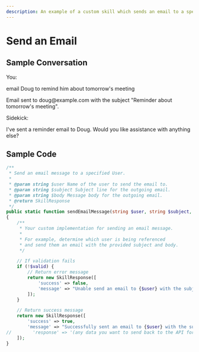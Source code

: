 ```yaml
---
description: An example of a custom skill which sends an email to a specified user.
---
```


# Send an Email

## Sample Conversation

<div class="chat-window">
    <div class="chat-message user-message">
        <div class="sender-column">You:</div>
        <div class="content-column"><p>email Doug to remind him about tomorrow's meeting</p></div>
    </div>
    <div class="chat-message tool-message">
        <div class="sender-column"></div>
        <div class="content-column"><p>Email sent to doug@example.com with the subject "Reminder about tomorrow's meeting".</p></div>
    </div>
    <div class="chat-message assistant-message">
        <div class="sender-column">Sidekick:</div>
        <div class="content-column"><p>I've sent a reminder email to Doug. Would you like assistance with anything else?</p></div>
    </div>
</div>

## Sample Code

```php
/**
 * Send an email message to a specified User.
 *
 * @param string $user Name of the user to send the email to.
 * @param string $subject Subject line for the outgoing email.
 * @param string $body Message body for the outgoing email.
 * @return SkillResponse
 */
public static function sendEmailMessage(string $user, string $subject, string $body): SkillResponse
{
    /**
     * Your custom implementation for sending an email message.
     * 
     * For example, determine which user is being referenced
     * and send them an email with the provided subject and body.
     */

    // If validation fails
    if (!$valid) {
        // Return error message
        return new SkillResponse([
            'success' => false,
            'message' => "Unable send an email to {$user} with the subject {$subject}."
        ]);
    }

    // Return success message
    return new SkillResponse([
        'success' => true,
        'message' => "Successfully sent an email to {$user} with the subject {$subject}.",
//        'response' => '(any data you want to send back to the API for further processing)'
    ]);
}
```

